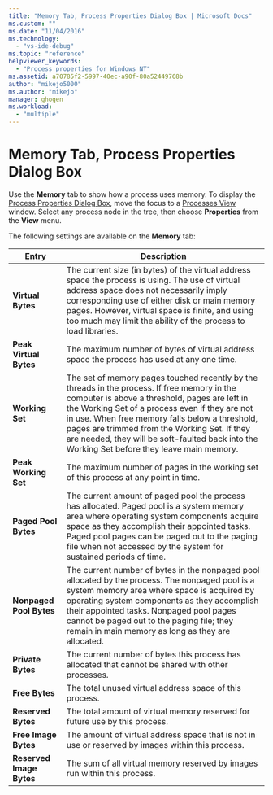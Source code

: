 ```yaml
---
title: "Memory Tab, Process Properties Dialog Box | Microsoft Docs"
ms.custom: ""
ms.date: "11/04/2016"
ms.technology: 
  - "vs-ide-debug"
ms.topic: "reference"
helpviewer_keywords: 
  - "Process properties for Windows NT"
ms.assetid: a70785f2-5997-40ec-a90f-80a52449768b
author: "mikejo5000"
ms.author: "mikejo"
manager: ghogen
ms.workload: 
  - "multiple"
---
```

# Memory Tab, Process Properties Dialog Box
Use the **Memory** tab to show how a process uses memory. To display the [Process Properties Dialog Box](../debugger/process-properties-dialog-box.md), move the focus to a [Processes View](../debugger/processes-view.md) window. Select any process node in the tree, then choose **Properties** from the **View** menu.  
  
 The following settings are available on the **Memory** tab:  
  
|Entry|Description|  
|-----------|-----------------|  
|**Virtual Bytes**|The current size (in bytes) of the virtual address space the process is using. The use of virtual address space does not necessarily imply corresponding use of either disk or main memory pages. However, virtual space is finite, and using too much may limit the ability of the process to load libraries.|  
|**Peak Virtual Bytes**|The maximum number of bytes of virtual address space the process has used at any one time.|  
|**Working Set**|The set of memory pages touched recently by the threads in the process. If free memory in the computer is above a threshold, pages are left in the Working Set of a process even if they are not in use. When free memory falls below a threshold, pages are trimmed from the Working Set. If they are needed, they will be soft-faulted back into the Working Set before they leave main memory.|  
|**Peak Working Set**|The maximum number of pages in the working set of this process at any point in time.|  
|**Paged Pool Bytes**|The current amount of paged pool the process has allocated. Paged pool is a system memory area where operating system components acquire space as they accomplish their appointed tasks. Paged pool pages can be paged out to the paging file when not accessed by the system for sustained periods of time.|  
|**Nonpaged Pool Bytes**|The current number of bytes in the nonpaged pool allocated by the process. The nonpaged pool is a system memory area where space is acquired by operating system components as they accomplish their appointed tasks. Nonpaged pool pages cannot be paged out to the paging file; they remain in main memory as long as they are allocated.|  
|**Private Bytes**|The current number of bytes this process has allocated that cannot be shared with other processes.|  
|**Free Bytes**|The total unused virtual address space of this process.|  
|**Reserved Bytes**|The total amount of virtual memory reserved for future use by this process.|  
|**Free Image Bytes**|The amount of virtual address space that is not in use or reserved by images within this process.|  
|**Reserved Image Bytes**|The sum of all virtual memory reserved by images run within this process.|
